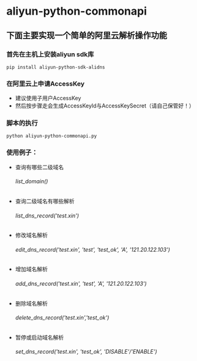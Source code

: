 # aliyun-python-commonapi



## 下面主要实现一个简单的阿里云解析操作功能


### 首先在主机上安装aliyun sdk库

```
pip install aliyun-python-sdk-alidns
```

### 在阿里云上申请AccessKey
* 建议使用子用户AccessKey
* 然后按步骤走会生成AccessKeyId与AccessKeySecret（请自己保管好！）

### 脚本的执行
```
python aliyun-python-commonapi.py
```
### 使用例子：
* 查询有哪些二级域名
	###### list_domain()
* 查询二级域名有哪些解析
	###### list_dns_record('test.xin')
* 修改域名解析
	###### edit_dns_record('test.xin', 'test', 'test_ok', 'A', '121.20.122.103')
* 增加域名解析
	###### add_dns_record('test.xin', 'test', 'A', '121.20.122.103')
* 删除域名解析
	###### delete_dns_record('test.xin','test_ok')
* 暂停或启动域名解析
	###### set_dns_record('test.xin', 'test_ok', 'DISABLE'/'ENABLE')



